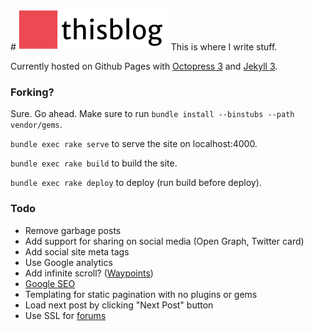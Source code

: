 #![logo](./media/logo.png)
This is where I write stuff.

Currently hosted on Github Pages with [Octopress 3](https://github.com/octopress/octopress) and [Jekyll 3](https://github.com/jekyll/jekyll).

### Forking?
Sure. Go ahead. Make sure to run `bundle install --binstubs --path vendor/gems`.

`bundle exec rake serve` to serve the site on localhost:4000.

`bundle exec rake build` to build the site.

`bundle exec rake deploy` to deploy (run build before deploy).

### Todo
- Remove garbage posts
- Add support for sharing on social media (Open Graph, Twitter card)
- Add social site meta tags
- Use Google analytics
- Add infinite scroll? ([Waypoints](http://imakewebthings.com/waypoints/shortcuts/infinite-scroll/))
- [Google SEO](https://www.google.com/webmasters/)
- Templating for static pagination with no plugins or gems
- Load next post by clicking "Next Post" button
- Use SSL for [forums](http://forums.mtesfaldet.net)
